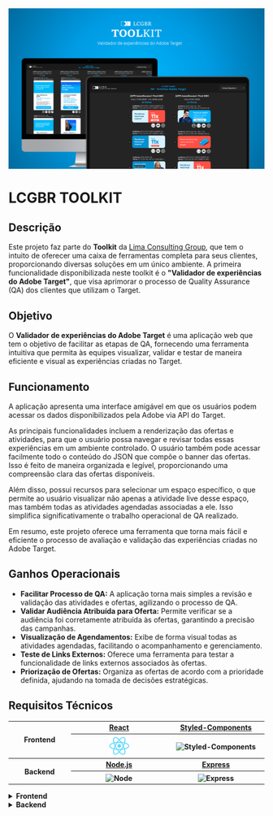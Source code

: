 <img align="center" src="./public/toolkit_readme_capa.png" alt="Blue background with a demonstration of the web view in a notebook and a desktop computer">

# LCGBR TOOLKIT
## Descrição
Este projeto faz parte do **Toolkit** da [Lima Consulting Group](https://www.limaconsulting.com/), que tem o intuito de oferecer uma caixa de ferramentas completa para seus clientes, proporcionando diversas soluções em um único ambiente. A primeira funcionalidade disponibilizada neste toolkit é o **"Validador de experiências do Adobe Target"**, que visa aprimorar o processo de Quality Assurance (QA) dos clientes que utilizam o Target.

## Objetivo
O **Validador de experiências do Adobe Target** é uma aplicação web que tem o objetivo de facilitar as etapas de QA, fornecendo uma ferramenta intuitiva que permita às equipes visualizar, validar e testar de maneira eficiente e visual as experiências criadas no Target.

## Funcionamento
A aplicação apresenta uma interface amigável em que os usuários podem acessar os dados disponibilizados pela Adobe via API do Target. 

As principais funcionalidades incluem a renderização das ofertas e atividades, para que o usuário possa navegar e revisar todas essas experiências em um ambiente controlado. O usuário também pode acessar facilmente todo o conteúdo do JSON que compõe o banner das ofertas. Isso é feito de maneira organizada e legível, proporcionando uma compreensão clara das ofertas disponíveis.

Além disso, possui recursos para selecionar um espaço específico, o que permite ao usuário visualizar não apenas a atividade live desse espaço, mas também todas as atividades agendadas associadas a ele. Isso simplifica significativamente o trabalho operacional de QA realizado.

Em resumo, este projeto oferece uma ferramenta que torna mais fácil e eficiente o processo de avaliação e validação das experiências criadas no Adobe Target.

## Ganhos Operacionais
- **Facilitar Processo de QA:** A aplicação torna mais simples a revisão e validação das atividades e ofertas, agilizando o processo de QA.
- **Validar Audiência Atribuída para Oferta:** Permite verificar se a audiência foi corretamente atribuída às ofertas, garantindo a precisão das campanhas.
- **Visualização de Agendamentos:** Exibe de forma visual todas as atividades agendadas, facilitando o acompanhamento e gerenciamento.
- **Teste de Links Externos:** Oferece uma ferramenta para testar a funcionalidade de links externos associados às ofertas.
- **Priorização de Ofertas:** Organiza as ofertas de acordo com a prioridade definida, ajudando na tomada de decisões estratégicas.

## Requisitos Técnicos

<table>
  <tr>
    <th width="110px" rowspan="2">Frontend</th>
    <th width="110px"><a href="https://react.dev/" target="_blank">React</a></th>
    <th width="180px"><a href="https://styled-components.com/" target="_blank">Styled-Components</a></th>
   </tr>
  <tr>
    <th><img align="center" alt="React" height="40" src="https://raw.githubusercontent.com/devicons/devicon/master/icons/react/react-original.svg"></th>
    <th><img align="center" alt="Styled-Components" height="40" src="https://miro.medium.com/v2/resize:fit:636/format:webp/1*7jRD5QhgARucFKvRHFxpOg.png"></th>
  </tr>
  <tr>
    <th width="110px" rowspan="2">Backend</th>
    <th width="180px"><a href="https://nodejs.org/pt" target="_blank">Node.js</a></th>
    <th width="180px"><a href="https://expressjs.com/pt-br/" target="_blank">Express</a></th>
   </tr>
  <tr>
    <th><img align="center" alt="Node" height="40" src="https://cdn.jsdelivr.net/gh/devicons/devicon/icons/nodejs/nodejs-original.svg"></th>
    <th><img align="center" alt="Express" height="40" src="https://cdn.jsdelivr.net/gh/devicons/devicon@latest/icons/express/express-original.svg"></th>
  </tr>
</table> 

<details>
  <summary><strong>Frontend</strong></summary>

### Tecnologias
O frontend deste projeto foi desenvolvido utilizando:

- `React`: Uma biblioteca `JavaScript` de código aberto para criar interfaces de usuário, que permite o desenvolvimento de aplicações web escaláveis e reativas.
- `Styled-Components`: Uma biblioteca que permite escrever estilos `CSS` de forma mais dinâmica e modular, utilizando JavaScript para estilizar componentes React.

Além disso, foram utilizadas as seguintes dependências de desenvolvimento:
- `Eslint`: Ferramenta de linting para manter um código JavaScript consistente e de alta qualidade.
- `Vite`: Uma ferramenta de construção de aplicações web rápida e minimalista que utiliza ESM (ECMAScript Modules) nativo para desenvolvimento de frontend.

Essas tecnologias foram escolhidas para proporcionar uma experiência de desenvolvimento moderna, eficiente e escalável para o projeto.

### Iniciando
1. Clone o repositório
2. Instale as dependências, com `npm i`
3. Inicie o servidor com `npm run dev`
>Aviso: O frontend estará disponível na porta **5173**. Certifique-se de acessar esta porta para visualizar a aplicação.

</details>

<details>
  <summary><strong>Backend</strong></summary>

[Repositório do backend do projeto](https://github.com/marcelo-mls/banco-pan-qa-target-api)

O backend deste projeto foi desenvolvido em `Node.js` com `Express` e interage com as APIs da Adobe.

Ele realiza requisições HTTP para obter informações sobre atividades, ofertas e audiências dentro do ambiente do Adobe Target. Posteriormente, ele processa, manipula e organiza os dados recebidos, mesclando, ordenando e refinando os resultados conforme necessário. Esses dados são então disponibilizados de forma mais organizada e estruturada através de uma outra API HTTP para consumo externo.

Em suma, o projeto atua como uma ponte entre as APIs do Adobe Target e outros sistemas, entregando informações de maneira mais acessível e organizada.

### Tecnologias
Este projeto foi desenvolvido utilizando `Node.js` juntamente com as seguintes tecnologias e bibliotecas:

- `Express`: Utilizado como framework web para criar e gerenciar as rotas da API, facilitando o desenvolvimento de aplicativos web e APIs RESTful.
- `Cors`: Usado para habilitar o controle de acesso HTTP, permitindo que este aplicativo web seja acessado por outros domínios.
- `Dotenv`: Utilizado para carregar variáveis de ambiente a partir de um arquivo .env, facilitando a configuração de informações sensíveis, como chaves de acesso e segredos do cliente.

Além disso, foram utilizadas as seguintes dependências de desenvolvimento:

- `Nodemon`: Ferramenta de desenvolvimento usada para monitorar as alterações nos arquivos do projeto e reiniciar automaticamente o servidor quando necessário durante o desenvolvimento.
- `Eslint`: Utilizado como uma ferramenta de linting para manter um código JavaScript consistente e de alta qualidade.

Essas tecnologias e bibliotecas foram escolhidas para oferecer uma base sólida e eficiente para o desenvolvimento da aplicação, garantindo desempenho e facilidade de manutenção.

### Iniciando
1. Clone o repositório
2. Instale as dependências, com `npm i`
4. Informe as variáveis de ambiente
3. Inicie o servidor com `npm run dev`
>Aviso: O backend estará disponível na porta **3001**. Certifique-se de acessar esta porta para visualizar a aplicação.

### Variáveis de Ambiente
Importante lembrar de criar um arquivo `.env` e preencher com as variáveis de ambiente conforme indicado no arquivo `.env.example`

### Rotas
> Todas as rotas retornam JSON.
> Em caso de sucesso, o status de resposta é 200 (OK).
> Lembre-se de informar os parâmetros adequados

### Atividades
- `GET`: /activities/
>Retorna uma lista de todas as atividades.
- `GET`: /activities/:activityId
>Retorna os detalhes de uma atividade específica com base no seu ID.

### Audiências
- `GET`: /audiences/
>Retorna uma lista de todas as audiências.
- `GET`: /audiences/:audienceId
>Retorna os detalhes de uma audiência específica com base no seu ID.

### Ofertas
- `GET`: /offers/:offerId
>Retorna os detalhes de uma oferta específica com base no seu ID.

### Espaços
- `GET`: /space/clean/:spaceName
>Retorna todo o conteúdo de um espaço, incluindo atividades, ofertas e audiências.
>
</details>
